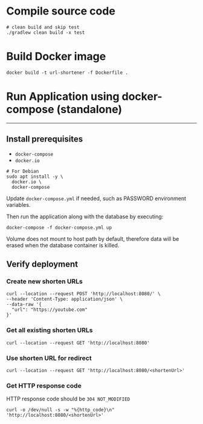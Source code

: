 # Compile source code

```shell
# clean build and skip test
./gradlew clean build -x test
```

# Build Docker image

```shell
docker build -t url-shortener -f Dockerfile .
```
# Run Application using docker-compose (standalone)

---

## Install prerequisites
- `docker-compose`
- `docker.io`
```shell
# For Debian
sudo apt install -y \
  docker.io \
  docker-compose 
```

Update `docker-compose.yml` if needed, such as PASSWORD environment variables.

Then run the application along with the database by executing:
```shell
docker-compose -f docker-compose.yml up
```
Volume does not mount to host path by default, therefore data will be erased when the database
container is killed.

## Verify deployment

### Create new shorten URLs

```shell
curl --location --request POST 'http://localhost:8080/' \
--header 'Content-Type: application/json' \
--data-raw '{
  "url": "https://youtube.com"
}'
```

### Get all existing shorten URLs

```shell
curl --location --request GET 'http://localhost:8080'
```

### Use shorten URL for redirect
```shell
curl --location --request GET 'http://localhost:8080/<shortenUrl>'
```

### Get HTTP response code
HTTP response code should be `304 NOT_MODIFIED`
```shell
curl -o /dev/null -s -w "%{http_code}\n" 'http://localhost:8080/<shortenUrl>'
```